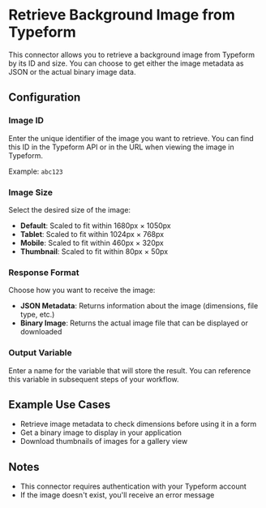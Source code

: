 # Retrieve Background Image from Typeform

This connector allows you to retrieve a background image from Typeform by its ID and size. You can choose to get either the image metadata as JSON or the actual binary image data.

## Configuration

### Image ID
Enter the unique identifier of the image you want to retrieve. You can find this ID in the Typeform API or in the URL when viewing the image in Typeform.

Example: `abc123`

### Image Size
Select the desired size of the image:
- **Default**: Scaled to fit within 1680px × 1050px
- **Tablet**: Scaled to fit within 1024px × 768px
- **Mobile**: Scaled to fit within 460px × 320px
- **Thumbnail**: Scaled to fit within 80px × 50px

### Response Format
Choose how you want to receive the image:
- **JSON Metadata**: Returns information about the image (dimensions, file type, etc.)
- **Binary Image**: Returns the actual image file that can be displayed or downloaded

### Output Variable
Enter a name for the variable that will store the result. You can reference this variable in subsequent steps of your workflow.

## Example Use Cases

- Retrieve image metadata to check dimensions before using it in a form
- Get a binary image to display in your application
- Download thumbnails of images for a gallery view

## Notes

- This connector requires authentication with your Typeform account
- If the image doesn't exist, you'll receive an error message